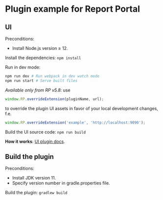 # Plugin example for Report Portal

## UI
Preconditions:
- Install Node.js version ≥ 12.

Install the dependencies: `npm install`

Run in dev mode: 
```bash
npm run dev # Run webpack in dev watch mode
npm run start # Serve built files
```

_Available only from RP v5.8_: use
```javascript
window.RP.overrideExtension(pluginName, url);
```
to override the plugin UI assets in favor of your local development changes, f.e.
```javascript
window.RP.overrideExtension('example', 'http://localhost:9090');
```

Build the UI source code: `npm run build`

**How it works**: [UI plugin docs](https://github.com/reportportal/service-ui/blob/5.4.1/app/docs/14-plugins.md).

## Build the plugin

Preconditions:
- Install JDK version 11.
- Specify version number in gradle.properties file.

Build the plugin: `gradlew build`
